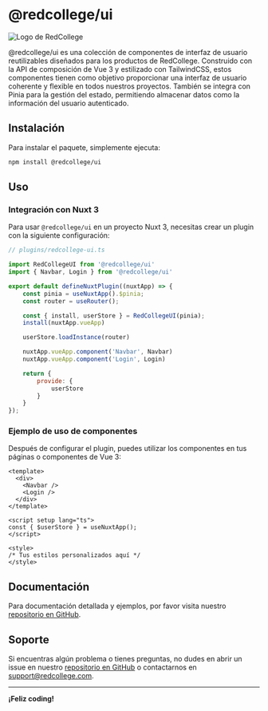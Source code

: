 # @redcollege/ui

![Logo de RedCollege](https://www.redcollege.cl/wp-content/uploads/2023/07/LOGO-300x54.png) <!-- Agrega tu logo aquí -->

@redcollege/ui es una colección de componentes de interfaz de usuario reutilizables diseñados para los productos de RedCollege. Construido con la API de composición de Vue 3 y estilizado con TailwindCSS, estos componentes tienen como objetivo proporcionar una interfaz de usuario coherente y flexible en todos nuestros proyectos. También se integra con Pinia para la gestión del estado, permitiendo almacenar datos como la información del usuario autenticado.

## Instalación

Para instalar el paquete, simplemente ejecuta:

```bash
npm install @redcollege/ui
```

## Uso

### Integración con Nuxt 3

Para usar `@redcollege/ui` en un proyecto Nuxt 3, necesitas crear un plugin con la siguiente configuración:

```javascript
// plugins/redcollege-ui.ts

import RedCollegeUI from '@redcollege/ui'
import { Navbar, Login } from '@redcollege/ui'

export default defineNuxtPlugin((nuxtApp) => {
    const pinia = useNuxtApp().$pinia;
    const router = useRouter();

    const { install, userStore } = RedCollegeUI(pinia);
    install(nuxtApp.vueApp)

    userStore.loadInstance(router)

    nuxtApp.vueApp.component('Navbar', Navbar)
    nuxtApp.vueApp.component('Login', Login)

    return {
        provide: {
            userStore
        }
    }
});
```

### Ejemplo de uso de componentes

Después de configurar el plugin, puedes utilizar los componentes en tus páginas o componentes de Vue 3:

```vue
<template>
  <div>
    <Navbar />
    <Login />
  </div>
</template>

<script setup lang="ts">
const { $userStore } = useNuxtApp();
</script>

<style>
/* Tus estilos personalizados aquí */
</style>
```

## Documentación

Para documentación detallada y ejemplos, por favor visita nuestro [repositorio en GitHub](https://github.com/RedCollege/ui-redcollege).

## Soporte

Si encuentras algún problema o tienes preguntas, no dudes en abrir un issue en nuestro [repositorio en GitHub](https://github.com/RedCollege/ui-redcollege/issues) o contactarnos en support@redcollege.com.

---

**¡Feliz coding!**
